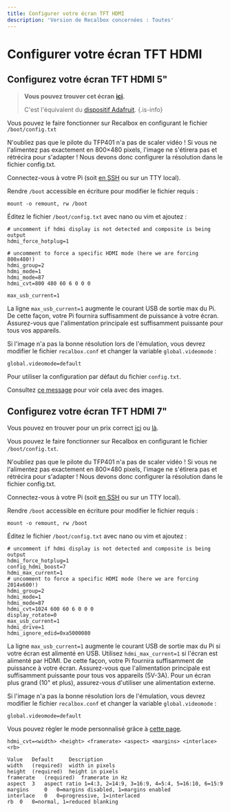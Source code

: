 ```yaml
---
title: Configurer votre écran TFT HDMI
description: 'Version de Recalbox concernées : Toutes'
---
```


# Configurer votre écran TFT HDMI

## Configurez votre écran TFT HDMI 5"


>**Vous pouvez trouver cet écran** [**ici**](https://www.banggood.com/5-Inch-800-x-480-HD-TFT-LCD-Touch-Screen-For-Raspberry-PI-2-Model-B-or-B+-or-A+-or-B-p-1023438.html)**.**
>
>C'est l'équivalent du [dispositif Adafruit](https://learn.adafruit.com/adafruit-5-800x480-tft-hdmi-monitor-touchscreen-backpack/overview).
{.is-info}

Vous pouvez le faire fonctionner sur Recalbox en configurant le fichier `/boot/config.txt`

N'oubliez pas que le pilote du TFP401 n'a pas de scaler vidéo ! Si vous ne l'alimentez pas exactement en 800×480 pixels, l'image ne s'étirera pas et rétrécira pour s'adapter ! Nous devons donc configurer la résolution dans le fichier config.txt.

Connectez-vous à votre Pi \(soit [en SSH](/fr/tutoriels/systeme/acces/acces-root-via-terminal) ou sur un TTY local\).

Rendre `/boot` accessible en écriture pour modifier le fichier requis :

```text
mount -o remount, rw /boot
```

Éditez le fichier `/boot/config.txt` avec nano ou vim et ajoutez :

```text
# uncomment if hdmi display is not detected and composite is being output
hdmi_force_hotplug=1
 
# uncomment to force a specific HDMI mode (here we are forcing 800x480!)
hdmi_group=2
hdmi_mode=1
hdmi_mode=87
hdmi_cvt=800 480 60 6 0 0 0
 
max_usb_current=1
```

La ligne `max_usb_current=1` augmente le courant USB de sortie max du Pi. De cette façon, votre Pi fournira suffisamment de puissance à votre écran. Assurez-vous que l'alimentation principale est suffisamment puissante pour tous vos appareils.

Si l'image n'a pas la bonne résolution lors de l'émulation, vous devrez modifier le fichier `recalbox.conf` et changer la variable `global.videomode` :

```text
global.videomode=default
```

Pour utiliser la configuration par défaut du fichier `config.txt`.

Consultez [ce message](https://forum.recalbox.com/topic/4539/how-to-config-portable-5-inch-screen-pics-inside) pour voir cela avec des images.

## Configurez votre écran TFT HDMI 7"

Vous pouvez en trouver pour un prix correct [ici](https://www.waveshare.com/7inch-HDMI-LCD-C.htm) ou [là](https://www.waveshare.com/wiki/7inch_HDMI_LCD_%28C%29).

Vous pouvez le faire fonctionner sur Recalbox en configurant le fichier `/boot/config.txt`.

N'oubliez pas que le pilote du TFP401 n'a pas de scaler vidéo ! Si vous ne l'alimentez pas exactement en 800×480 pixels, l'image ne s'étirera pas et rétrécira pour s'adapter ! Nous devons donc configurer la résolution dans le fichier config.txt.

Connectez-vous à votre Pi \(soit [en SSH](/fr/tutoriels/systeme/acces/acces-root-via-terminal) ou sur un TTY local\).

Rendre `/boot` accessible en écriture pour modifier le fichier requis :

```text
mount -o remount, rw /boot
```

Éditez le fichier `/boot/config.txt` avec nano ou vim et ajoutez :

```text
# uncomment if hdmi display is not detected and composite is being output
hdmi_force_hotplug=1
config_hdmi_boost=7
hdmi_max_current=1
# uncomment to force a specific HDMI mode (here we are forcing 2014x600!)
hdmi_group=2
hdmi_mode=1
hdmi_mode=87
hdmi_cvt=1024 600 60 6 0 0 0
display_rotate=0
max_usb_current=1
hdmi_drive=1
hdmi_ignore_edid=0xa5000080
```

La ligne `max_usb_current=1` augmente le courant USB de sortie max du Pi si votre écran est alimenté en USB. Utilisez `hdmi_max_current=1` si l'écran est alimenté par HDMI. De cette façon, votre Pi fournira suffisamment de puissance à votre écran. Assurez-vous que l'alimentation principale est suffisamment puissante pour tous vos appareils \(5V-3A\). Pour un écran plus grand \(10" et plus\), assurez-vous d'utiliser une alimentation externe.

Si l'image n'a pas la bonne résolution lors de l'émulation, vous devrez modifier le fichier `recalbox.conf` et changer la variable `global.videomode` :

```text
global.videomode=default
```

Vous pouvez régler le mode personnalisé grâce à [cette page](https://www.raspberrypi.org/documentation/configuration/config-txt/video.md).

```text
hdmi_cvt=<width> <height> <framerate> <aspect> <margins> <interlace> <rb>

Value 	Default 	Description
width 	(required) 	width in pixels
height 	(required) 	height in pixels
framerate 	(required) 	framerate in Hz
aspect 	3 	aspect ratio 1=4:3, 2=14:9, 3=16:9, 4=5:4, 5=16:10, 6=15:9
margins 	0 	0=margins disabled, 1=margins enabled
interlace 	0 	0=progressive, 1=interlaced
rb 	0 	0=normal, 1=reduced blanking
```

